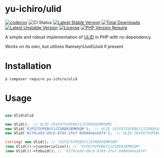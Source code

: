 # yu-ichiro/ulid

[![codecov](https://codecov.io/gh/yu-ichiro/php-ulid/branch/main/graph/badge.svg?token=IP6W0OKEVW)](https://codecov.io/gh/yu-ichiro/php-ulid)
![CI Status](https://github.com/yu-ichiro/php-ulid/actions/workflows/ci.yml/badge.svg)
[![Latest Stable Version](http://poser.pugx.org/yu-ichiro/ulid/v)](https://packagist.org/packages/yu-ichiro/ulid)
[![Total Downloads](http://poser.pugx.org/yu-ichiro/ulid/downloads)](https://packagist.org/packages/yu-ichiro/ulid)
[![Latest Unstable Version](http://poser.pugx.org/yu-ichiro/ulid/v/unstable)](https://packagist.org/packages/yu-ichiro/ulid)
[![License](http://poser.pugx.org/yu-ichiro/ulid/license)](https://packagist.org/packages/yu-ichiro/ulid)
[![PHP Version Require](http://poser.pugx.org/yu-ichiro/ulid/require/php)](https://packagist.org/packages/yu-ichiro/ulid)

A simple and robust implementation of [ULID](https://github.com/ulid/spec) in PHP with no dependency.

Works on its own, but utilizes Ramsey\Uuid\Uuid if present.

# Installation

```
$ composer require yu-ichiro/ulid
```

# Usage

```php

use Ulid\Ulid

new Ulid();  // ULID {01FQ75VPEBGY1JZSRD03EMM5QM}
new Ulid('01FQ75VPEBGY1JZSRD03EMM5QM');  // ULID {01FQ75VPEBGY1JZSRD03EMM5QM}
new Ulid('017dce5d-d9cb-8783-2fe7-0d00dd4a16f4');  // ULID {01FQ75VPEBGY1JZSRD03EMM5QM}

(string) new Ulid(); // "01FQ75VPEBGY1JZSRD03EMM5QM"
(new Ulid())->jsonSerialize(); // "01FQ75VPEBGY1JZSRD03EMM5QM"
(new Ulid())->toUuid(); // "017dce5d-d9cb-8783-2fe7-0d00dd4a16f4"
```